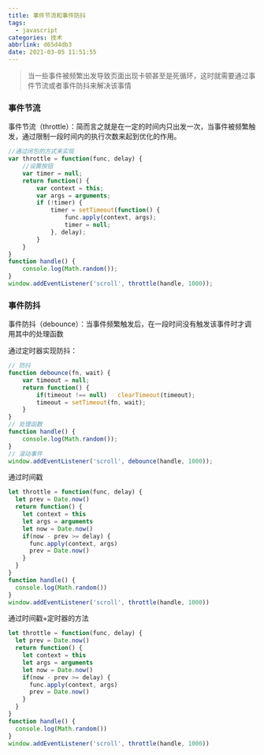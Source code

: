 ```yaml
---
title: 事件节流和事件防抖
tags:
  - javascript
categories: 技术
abbrlink: d65d4db3
date: 2021-03-05 11:51:55
---
```


> 当一些事件被频繁出发导致页面出现卡顿甚至是死循环，这时就需要通过事件节流或者事件防抖来解决该事情

<!--more-->

### 事件节流

 事件节流（throttle）：简而言之就是在一定的时间内只出发一次，当事件被频繁触发，通过限制一段时间内的执行次数来起到优化的作用。

```javascript
//通过闭包的方式来实现
var throttle = function(func, delay) { 
    //设置按钮
    var timer = null;            
    return function() {                
        var context = this;               
        var args = arguments;                
        if (!timer) {                    
            timer = setTimeout(function() {                       
                func.apply(context, args);                        
                timer = null;                    
            }, delay);                
        }            
    }        
}        
function handle() {            
    console.log(Math.random());        
}        
window.addEventListener('scroll', throttle(handle, 1000));
```



### 事件防抖

事件防抖（debounce）：当事件频繁触发后，在一段时间没有触发该事件时才调用其中的处理函数

通过定时器实现防抖：

```javascript
// 防抖
function debounce(fn, wait) {    
    var timeout = null;    
    return function() {        
        if(timeout !== null)   clearTimeout(timeout);        
        timeout = setTimeout(fn, wait);    
    }
}
// 处理函数
function handle() {    
    console.log(Math.random()); 
}
// 滚动事件
window.addEventListener('scroll', debounce(handle, 1000));
```



通过时间戳

```javascript
let throttle = function(func, delay) {
  let prev = Date.now()
  return function() {
    let context = this
    let args = arguments
    let now = Date.now()
    if(now - prev >= delay) {
      func.apply(context, args)
      prev = Date.now()
    }
  }
}
function handle() {
  console.log(Math.random())
}
window.addEventListener('scroll', throttle(handle, 1000))
```



通过时间戳+定时器的方法

```javascript
let throttle = function(func, delay) {
  let prev = Date.now()
  return function() {
    let context = this
    let args = arguments
    let now = Date.now()
    if(now - prev >= delay) {
      func.apply(context, args)
      prev = Date.now()
    }
  }
}
function handle() {
  console.log(Math.random())
}
window.addEventListener('scroll', throttle(handle, 1000))
```

